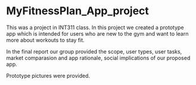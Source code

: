 # MyFitnessPlan_App_project

This was a project in INT311 class. In this project we created a prototype app which is intended for users who are new to the gym and want to learn more about workouts to stay fit. 

In the final report our group provided the scope, user types, user tasks, market comparasion and app rationale, social implications of our proposed app. 

Prototype pictures were provided. 
